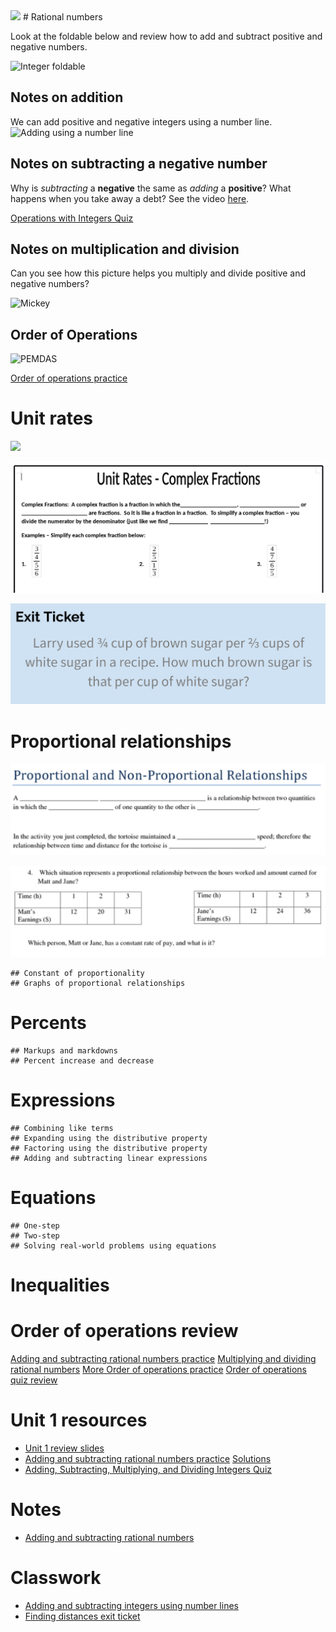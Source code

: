 <object data="image/grand.svg" type="image/svg+xml">
  <img src="image/grand.png" />
</object>
# Rational numbers

Look at the foldable below and review how to add and subtract positive and negative numbers.

![Integer foldable](https://i.pinimg.com/564x/80/58/5b/80585b7495304d8f003ed338d4572cb5.jpg)

## Notes on addition
We can add positive and negative integers using a number line.
![Adding using a number line](https://encrypted-tbn0.gstatic.com/images?q=tbn:ANd9GcSrL6cKhfxstqhEiWhiV3vKxq_BUiXyditCod5WI2sRAnwXYdul)

## Notes on subtracting a negative number
Why is *subtracting* a **negative** the same as *adding* a **positive**? 
What happens when you take away a debt? See the video [here](https://www.khanacademy.org/math/arithmetic/arith-review-negative-numbers/arith-review-sub-neg-intro/v/why-subtracting-a-negative-equivalent-to-adding-a-positive).

[Operations with Integers Quiz](https://share.quizizz.com/join?c=931275da14a6b7310bdf18713406c7aacf1ff19618e4e9de829fa76c76eb75b07fd42734ffeed9a8c477ec4b5167de3d0cd7ffc153a318cc14e97cf9ea653d1aafdb12020bc75c7553199d7492073fa95d3fe6e7b541c4b8f8c8bec2c582e835d86b2301f11857181849a5b28bc8aeca7080c33acb17b2afb839aef12727b37327346049e3d2fa754d94384bd6efcbe296f759c4393368cf1da7aebb56ab518ffa907f52a71e4b9f0d08289d0c1a9532)

## Notes on multiplication and division

Can you see how this picture helps you multiply and divide positive and negative numbers?

![Mickey](https://i.pinimg.com/originals/a5/05/c9/a505c9b66f565908ecd6f2cac9f40b6c.jpg)

## Order of Operations

![PEMDAS](https://encrypted-tbn0.gstatic.com/images?q=tbn:ANd9GcQN8ybdswMAbEOF4z9x2-aeEEBGw4EgVGUzAPGIv94rNvVJPgEO)

[Order of operations practice](https://www.khanacademy.org/math/pre-algebra/pre-algebra-arith-prop/pre-algebra-order-of-operations/e/order_of_operations_2)

# Unit rates

<!--![Unit rates notes](images/unit_rates1.png)-->
<img src="images/unit_rates1.png" width=800/>

![Complex fractions](images/complex_fractions.png)

![Unit rate complex fraction problem](images/unit_rate_complex_fraction_problem.png)

# Proportional relationships

![Proportional relationships notes](images/proportional_relationships_notes.png)

![Proportional relationships example](images/proportional_relationships_example.png)

    ## Constant of proportionality
    ## Graphs of proportional relationships

# Percents
    ## Markups and markdowns
    ## Percent increase and decrease

# Expressions
    ## Combining like terms
    ## Expanding using the distributive property
    ## Factoring using the distributive property
    ## Adding and subtracting linear expressions

# Equations
    ## One-step
    ## Two-step
    ## Solving real-world problems using equations

# Inequalities


# Order of operations review

[Adding and subtracting rational numbers practice](https://www.khanacademy.org/math/in-in-class-7th-math-cbse/in-in-7th-rational-numbers/in-in-7th-rational-nos-add-sub/e/adding_and_subtracting_rational_numbers)
[Multiplying and dividing rational numbers](https://www.khanacademy.org/math/cc-seventh-grade-math/cc-7th-negative-numbers-multiply-and-divide/cc-7th-mult-div-neg-fractions/e/multiplying_fractions)
[More Order of operations practice](/slides/oo.rem)
[Order of operations quiz review](/slides/oo_quiz.rem)

# Unit 1 resources

 * [Unit 1 review slides](/doc/unit1review.rem)
 * [Adding and subtracting rational numbers practice](/doc/unit1/adding_subtracting_rational_numbers_relay_race.pdf) [Solutions](/doc/unit1/solutions.pdf)
 * [Adding, Subtracting, Multiplying, and Dividing Integers Quiz](/doc/unit1/quiz3.pdf)

# Notes

 * [Adding and subtracting rational numbers](/notes/adding_subtracting_rational_numbers.pdf)
 
# Classwork

 * [Adding and subtracting integers using number lines](/doc/adding_subtracting_with_number_lines.pdf)
 * [Finding distances exit ticket](/doc/CW1.pdf)
